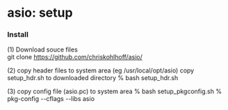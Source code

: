 asio: setup
===============



### Install
(1) Download souce files  
git clone https://github.com/chriskohlhoff/asio/

(2) copy header files to system area 
(eg /usr/local/opt/asio)
copy setup_hdr.sh to downloaded directory
% bash setup_hdr.sh

(3) copy config file (asio.pc) to system area 
% bash setup_pkgconfig.sh
% pkg-config --cflags --libs asio


